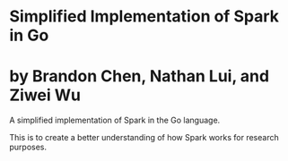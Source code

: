 # Simplified Implementation of Spark in Go

# by Brandon Chen, Nathan Lui, and Ziwei Wu

A simplified implementation of Spark in the Go language. 

This is to create a better understanding of how Spark works for research purposes.
